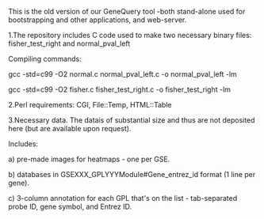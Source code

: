 This is the old version of our GeneQuery tool -both stand-alone used for bootstrapping and other applications, and web-server. 

1.The repository includes C code used to make two necessary binary files: fisher_test_right and normal_pval_left

Compiling commands: 

gcc -std=c99 -O2 normal.c normal_pval_left.c -o normal_pval_left -lm

gcc -std=c99 -O2 fisher.c   fisher_test_right.c  -o fisher_test_right  -lm

2.Perl requirements: CGI, File::Temp, HTML::Table

3.Necessary data. The datais  of substantial size and thus are not deposited here (but are available upon request). 

Includes:

a) pre-made images for heatmaps - one per GSE.
	
b) databases in GSEXXX_GPLYYY<tab>Module#<tab>Gene_entrez_id format (1 line per gene). 
	
c) 3-column annotation for each GPL that's on the list - tab-separated probe ID, gene symbol, and Entrez ID. 


